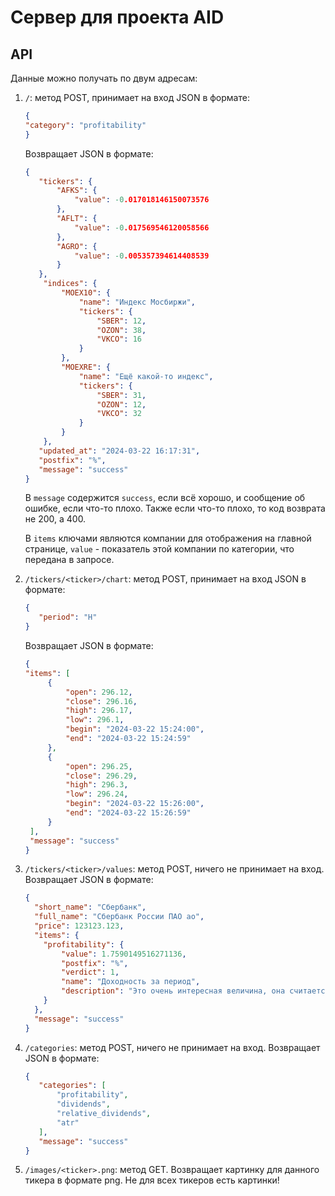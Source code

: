 # Сервер для проекта AID

## API

Данные можно получать по двум адресам:

1. `/`: метод POST, принимает на вход JSON в формате:
    ```json
   {
    "category": "profitability"   
   }
    ```
   Возвращает JSON в формате:
    ```json
    {
       "tickers": {
           "AFKS": {
               "value": -0.017018146150073576
           },
           "AFLT": {
               "value": -0.017569546120058566
           },
           "AGRO": {
               "value": -0.005357394614408539
           }
       },
        "indices": {
            "MOEX10": {
                "name": "Индекс Мосбиржи",
                "tickers": {
                    "SBER": 12,
                    "OZON": 38,
                    "VKCO": 16
                }
            },
            "MOEXRE": {
                "name": "Ещё какой-то индекс",
                "tickers": {
                    "SBER": 31,
                    "OZON": 12,
                    "VKCO": 32
                }
            }
        },
       "updated_at": "2024-03-22 16:17:31",
       "postfix": "%",
       "message": "success"
   }
    ```
   В `message` содержится `success`, если всё хорошо, и сообщение об
   ошибке, если что-то плохо. Также если что-то плохо,
   то код возврата не 200, а 400.

   В `items` ключами являются компании для отображения на главной странице,
   `value` - показатель этой компании по категории, что передана в запросе.
2. `/tickers/<ticker>/chart`: метод POST, принимает на вход JSON в формате:
   ```json
   {
      "period": "H"   
   }
   ```
   Возвращает JSON в формате:
   ```json
   {
   "items": [
        {
            "open": 296.12,
            "close": 296.16,
            "high": 296.17,
            "low": 296.1,
            "begin": "2024-03-22 15:24:00",
            "end": "2024-03-22 15:24:59"
        },
        {
            "open": 296.25,
            "close": 296.29,
            "high": 296.3,
            "low": 296.24,
            "begin": "2024-03-22 15:26:00",
            "end": "2024-03-22 15:26:59"
        }
    ],
    "message": "success"
   }
   ```
3. `/tickers/<ticker>/values`: метод POST, ничего не принимает на вход.
   Возвращает JSON в формате:
    ```json
    {
      "short_name": "Сбербанк",
      "full_name": "Сбербанк России ПАО ао",
      "price": 123123.123,
      "items": {
        "profitability": {
            "value": 1.7590149516271136,
            "postfix": "%",
            "verdict": 1,
            "name": "Доходность за период",
            "description": "Это очень интересная величина, она считается так-то так-то..."
        }
      },
      "message": "success"
    }
    ```
4. `/categories`: метод POST, ничего не принимает на вход.
   Возвращает JSON в формате:
   ```json
   {
	  "categories": [
		  "profitability",
		  "dividends",
		  "relative_dividends",
	   	  "atr"
	  ],
	  "message": "success"
   }
   ```
5. `/images/<ticker>.png`: метод GET.
   Возвращает картинку для данного тикера в формате png. Не для всех тикеров есть картинки!
